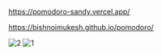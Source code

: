 https://pomodoro-sandy.vercel.app/

https://bishnoimukesh.github.io/pomodoro/

![2](https://user-images.githubusercontent.com/37878172/126193885-1b4fe472-06b0-40bc-a125-2be01dc34812.PNG)
![1](https://user-images.githubusercontent.com/37878172/126193892-0c74b708-17b0-4da5-a94f-a9e76f06fb71.PNG)

